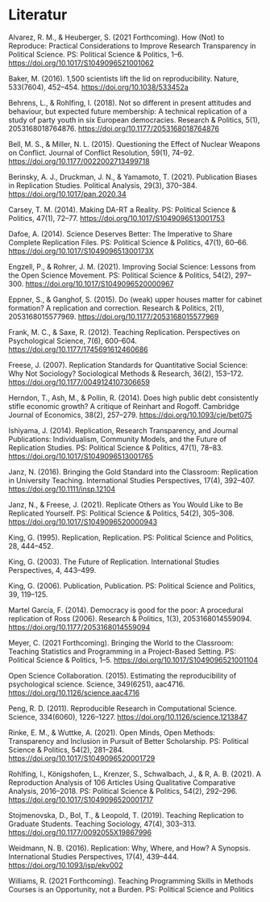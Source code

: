 # Literatur #

Alvarez, R. M., & Heuberger, S. (2021 Forthcoming). How (Not) to Reproduce: Practical Considerations to Improve Research Transparency in Political Science. PS: Political Science & Politics, 1–6. https://doi.org/10.1017/S1049096521001062

Baker, M. (2016). 1,500 scientists lift the lid on reproducibility. Nature, 533(7604), 452–454. https://doi.org/10.1038/533452a

Behrens, L., & Rohlfing, I. (2018). Not so different in present attitudes and behaviour, but expected future membership: A technical replication of a study of party youth in six European democracies. Research & Politics, 5(1), 2053168018764876. https://doi.org/10.1177/2053168018764876

Bell, M. S., & Miller, N. L. (2015). Questioning the Effect of Nuclear Weapons on Conflict. Journal of Conflict Resolution, 59(1), 74–92. https://doi.org/10.1177/0022002713499718

Berinsky, A. J., Druckman, J. N., & Yamamoto, T. (2021). Publication Biases in Replication Studies. Political Analysis, 29(3), 370–384. https://doi.org/10.1017/pan.2020.34

Carsey, T. M. (2014). Making DA-RT a Reality. PS: Political Science & Politics, 47(1), 72–77. https://doi.org/10.1017/S1049096513001753

Dafoe, A. (2014). Science Deserves Better: The Imperative to Share Complete Replication Files. PS: Political Science & Politics, 47(1), 60–66. https://doi.org/10.1017/S104909651300173X

Engzell, P., & Rohrer, J. M. (2021). Improving Social Science: Lessons from the Open Science Movement. PS: Political Science & Politics, 54(2), 297–300. https://doi.org/10.1017/S1049096520000967

Eppner, S., & Ganghof, S. (2015). Do (weak) upper houses matter for cabinet formation? A replication and correction. Research & Politics, 2(1), 2053168015577969. https://doi.org/10.1177/2053168015577969

Frank, M. C., & Saxe, R. (2012). Teaching Replication. Perspectives on Psychological Science, 7(6), 600–604. https://doi.org/10.1177/1745691612460686

Freese, J. (2007). Replication Standards for Quantitative Social Science: Why Not Sociology? Sociological Methods & Research, 36(2), 153–172. https://doi.org/10.1177/0049124107306659

Herndon, T., Ash, M., & Pollin, R. (2014). Does high public debt consistently stifle economic growth? A critique of Reinhart and Rogoff. Cambridge Journal of Economics, 38(2), 257–279. https://doi.org/10.1093/cje/bet075

Ishiyama, J. (2014). Replication, Research Transparency, and Journal Publications: Individualism, Community Models, and the Future of Replication Studies. PS: Political Science & Politics, 47(1), 78–83. https://doi.org/10.1017/S1049096513001765

Janz, N. (2016). Bringing the Gold Standard into the Classroom: Replication in University Teaching. International Studies Perspectives, 17(4), 392–407. https://doi.org/10.1111/insp.12104

Janz, N., & Freese, J. (2021). Replicate Others as You Would Like to Be Replicated Yourself. PS: Political Science & Politics, 54(2), 305–308. https://doi.org/10.1017/S1049096520000943

King, G. (1995). Replication, Replication. PS: Political Science and Politics, 28, 444–452.

King, G. (2003). The Future of Replication. International Studies Perspectives, 4, 443–499.

King, G. (2006). Publication, Publication. PS: Political Science and Politics, 39, 119–125.

Martel García, F. (2014). Democracy is good for the poor: A procedural replication of Ross (2006). Research & Politics, 1(3), 2053168014559094. https://doi.org/10.1177/2053168014559094

Meyer, C. (2021 Forthcoming). Bringing the World to the Classroom: Teaching Statistics and Programming in a Project-Based Setting. PS: Political Science & Politics, 1–5. https://doi.org/10.1017/S1049096521001104

Open Science Collaboration. (2015). Estimating the reproducibility of psychological science. Science, 349(6251), aac4716. https://doi.org/10.1126/science.aac4716

Peng, R. D. (2011). Reproducible Research in Computational Science. Science, 334(6060), 1226–1227. https://doi.org/10.1126/science.1213847

Rinke, E. M., & Wuttke, A. (2021). Open Minds, Open Methods: Transparency and Inclusion in Pursuit of Better Scholarship. PS: Political Science & Politics, 54(2), 281–284. https://doi.org/10.1017/S1049096520001729

Rohlfing, I., Königshofen, L., Krenzer, S., Schwalbach, J., & R, A. B. (2021). A Reproduction Analysis of 106 Articles Using Qualitative Comparative Analysis, 2016–2018. PS: Political Science & Politics, 54(2), 292–296. https://doi.org/10.1017/S1049096520001717

Stojmenovska, D., Bol, T., & Leopold, T. (2019). Teaching Replication to Graduate Students. Teaching Sociology, 47(4), 303–313. https://doi.org/10.1177/0092055X19867996

Weidmann, N. B. (2016). Replication: Why, Where, and How? A Synopsis. International Studies Perspectives, 17(4), 439–444. https://doi.org/10.1093/isp/ekv002

Williams, R. (2021 Forthcoming). Teaching Programming Skills in Methods Courses is an Opportunity, not a Burden. PS: Political Science and Politics
